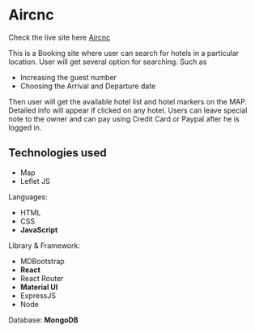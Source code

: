 # Aircnc

Check the live site here [Aircnc](https://air-cnc-ss.netlify.app/)

This is a Booking site where user can search for hotels in a particular location. User will get several option for searching. Such as
- Increasing the guest number
- Choosing the Arrival and Departure date

Then user will get the available hotel list and hotel markers on the MAP. Detailed info will appear if clicked on any hotel. Users can leave special note to the owner and can pay using Credit Card or Paypal after he is logged in.  


Technologies used
------
- Map
- Leflet JS

Languages:
- HTML
- CSS
- **JavaScript**

Library & Framework:
- MDBootstrap
- **React**
- React Router
- **Material UI**
- ExpressJS
- Node

Database: **MongoDB**